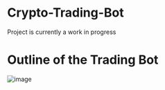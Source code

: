 # Crypto-Trading-Bot
Project is currently a work in progress

# Outline of the  Trading Bot

![image](https://user-images.githubusercontent.com/82409114/126230163-6c2a4803-bcdf-4925-895a-05f506aad05c.png)

